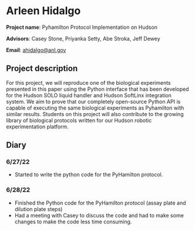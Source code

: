 # Arleen Hidalgo
**Project name**: Pyhamilton Protocol Implementation on Hudson 

**Advisors**: Casey Stone, Priyanka Setty, Abe Stroka, Jeff Dewey

**Email**: ahidalgo@anl.gov
## Project description 
For this project, we will reproduce one of the biological experiments presented in this paper using the Python interface that has been developed for the Hudson SOLO liquid handler and Hudson SoftLinx integration system. We aim to prove that our completely open-source Python API is capable of executing the same biological experiments as Pyhamilton with similar results. Students on this project will also contribute to the growing library of biological protocols written for our Hudson robotic experimentation platform. 
## Diary
### 6/27/22
* Started to write the python code for the PyHamilton protocol. 

### 6/28/22
* Finished the Python code for the PyHamilton protocol (assay plate and dilution plate steps) 
* Had a meeting with Casey to discuss the code and had to make some changes to make the code less time consuming. 
